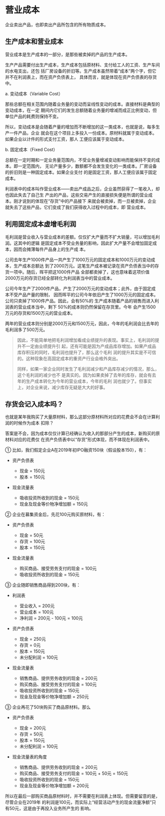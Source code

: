# 营业成本

企业卖出产品，也即卖出产品所包含的所有物质成本。

## 生产成本和营业成本

营业成本是生产成本的一部分，是那些被卖掉的产品的生产成本。

生产产品需要付出生产成本，生产成本包括原材料、支付给工人的工资、生产车间的水电支出，还包
括厂房设备的折旧等。生产成本虽然带着“成本”两个字，但它并不在利润表上，而在资产负债表上，
具体而言，就是体现在资产负债表的存货中。

a. 变动成本（Variable Cost）

那些总额在相关范围内随着业务量的变动而呈线性变动的成本。直接材料是典型的变动成本，在一定
期间内它们的发生总额随着业务量的增减而成正比例变动，但单位产品的耗费则保持不变。

所以，变动成本是会随着产量的增加而不断增加的这一类成本，也就是说，每多生产一件产品，企业
就会在这个项目上多投入一份成本。原材料就属于变动成本。如果企业以计件的形式支付工资，那人
工便应该属于变动成本。

b. 固定成本（Fixed Cost）

总额在一定时期和一定业务量范围内，不受业务量增减变动影响而能保持不变的成本。即一定范围内，
无论产量多少，数额都不会发生变化的一类成本。厂房设备的折旧则是一种固定成本。如果企业支付
的是固定工资，那人工便应该属于固定成本。

利润表中的成本叫作营业成本——卖出产成品之后，企业虽然获得了一笔收入，却也因此失去了自己生
产出的产品，这些交易产生的直接损失便是所谓的营业成本。刚才说到的体现在“存货”中的产品接下
来就会被卖掉，而一旦被卖掉，企业就失去了这些产品，它们变成了我们获得收入过程中的成本，即
营业成本。

## 利用固定成本虚增毛利润

毛利润是营业收入与营业成本的差额。仅仅扩大产量而不扩大销量，可以增加毛利润。这其中的逻辑
是固定成本不受业务量的影响，因此扩大产量不会增加固定成本，因而会摊薄每件产品身上的生产成
本。

公司去年生产1000件产品一共产生了1000万元的固定成本和1000万元的变动成本，生产成本总额达
到了2000万元。这笔生产成本被记录在资产负债表当中的存货一项中。随后，晖平把这1000件产品
全部都卖掉了，这也意味着这项价值2000万元的存货已经全部转化为利润表当中的营业成本。

公司今年生产了2000件产品，产生了2000万元的变动成本；此外，由于固定成本不受产品产量的限制，
因而晖平的公司今年依旧产生了1000万元的固定成本。公司只卖掉了1000件产品。因此，会有50%的
生产成本随着产品的销售而进入利润表的营业成本当中，剩下 50%的成本则仍然保留在存货里。今年
会产生1500万元的存货和1500万元的营业成本。

两年的营业成本则分别是2000万元和1500万元，因此，今年的毛利润会比去年的毛利润多了500万元。

> 因此，不能简单地把毛利润增加看成业绩提升的表现。事实上，毛利润的提升不一定由业绩提升引
起，还有可能是因为产成品库存增加。如果产成品库存积压的同时，毛利润也提升了，那么这个毛利
润的提升其实是不可信的。这种现象在高固定成本的重资产行业会格外突出。
>
> 同样，如果一家企业同时发生了毛利润减少和产品库存减少的情况，那么，这个毛利润的减少也不
是真实的。因为如果卖掉了去年的库存，就会有去年的生产成本转化为今年的营业成本，今年的毛利
润也就少了。但事实上，对企业来说，减少库存无疑是大大的好事。

## 存货会记入成本吗？

也就是某年我购买了大量原材料，那么这部分原材料所对应的花费会不会在计算利润的时候作为成本
扣除？

答案是不会，因为成本仅仅计算已经确认为收入的那部分产生的成本，新购买的原材料对应的花费仅
在资产负债表中以“存货”形式体现，而不体现在利润表中。

① 比如，我们假定企业A在2019年初IPO融资150块（假设股本150），有：

- 资产负债表
  - 现金 = 150元  
  - 股本 = 150元

- 现金流量表  
  - 吸收投资所收到的现金 = 150元
  - 现金及现金等价物净增加额 = 150元

② 企业在募集资金后，先花100元购买原材料，有：

- 资产负债表
  - 现金 = 50元
  - 存货 = 100元
  - 股本 = 150元

- 现金流量表
  - 购买商品、接受劳务支付的现金 = 100元
  - 吸收投资所收到的现金 = 150元

③ 企业随即销售商品得到200块，有：

- 利润表
  - 营业收入 = 200元
  - 营业成本 = 100元
  - 净利润 = 200元 - 100元 = 100元

- 资产负债表
  - 现金 = 250元
  - 存货 = 0元
  - 股本 = 150元
  - 未分配利润 = 100元

- 现金流量表
  - 销售商品、提供劳务收到的现金 = 200元
  - 购买商品、接受劳务支付的现金 = 100元
  - 吸收投资所收到的现金 = 150元
  - 现金及现金等价物净增加额 = 250元

③ 企业再花了50块购买了商品原材料。那么

- 资产负债表
  - 现金 = 200元
  - 存货 = 50元
  - 股本 = 150元
  - 未分配利润 = 100元

- 现金流量表的角度
  - 销售商品、提供劳务收到的现金 = 200元
  - 购买商品、接受劳务支付的现金 = 100元 + 50元 = 150元
  - 吸收投资所收到的现金 = 150元
  - 现金及现金等价物净增加额 = 200元

所以在最后一部购买商品原材料时，并不需要在利润表上体现。但需要留意的是，尽管企业在2019年
的利润是100元，而实际上“经营活动产生的现金流量净额”只有50元，这是由于再投入业务所产生的
影响。
